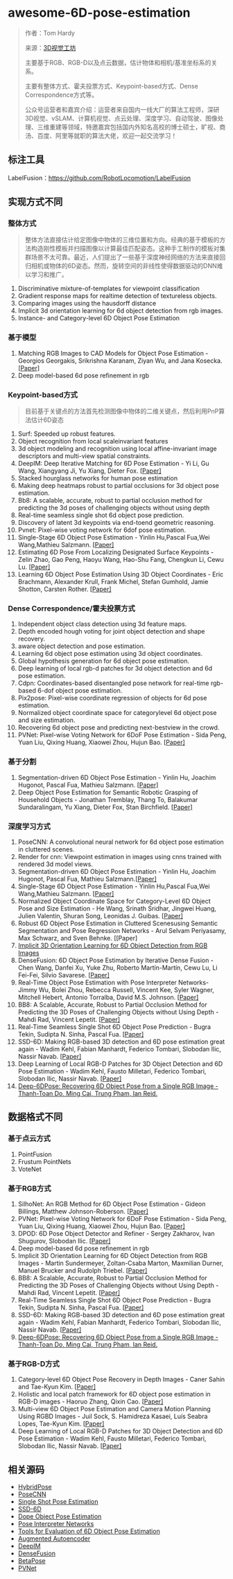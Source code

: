 # awesome-6D-pose-estimation

> 作者：Tom Hardy
>
> 来源：[3D视觉工坊](https://mp.weixin.qq.com/s?__biz=MzU1MjY4MTA1MQ==&mid=2247484684&idx=1&sn=e812540aee03a4fc54e44d5555ccb843&chksm=fbff2e38cc88a72e180f0f6b0f7b906dd616e7d71fffb9205d529f1238e8ef0f0c5554c27dd7&token=691734513&lang=zh_CN#rd)
>
> 主要基于RGB、RGB-D以及点云数据，估计物体和相机/基准坐标系的关系。
>
> 主要有整体方式、霍夫投票方式、Keypoint-based方式、Dense Correspondence方式等。
>
> 公众号运营者和嘉宾介绍：运营者来自国内一线大厂的算法工程师，深研3D视觉、vSLAM、计算机视觉、点云处理、深度学习、自动驾驶、图像处理、三维重建等领域，特邀嘉宾包括国内外知名高校的博士硕士，旷视、商汤、百度、阿里等就职的算法大佬，欢迎一起交流学习！

## 标注工具

LabelFusion：https://github.com/RobotLocomotion/LabelFusion

## 实现方式不同

### 整体方式

> 整体方法直接估计给定图像中物体的三维位置和方向。经典的基于模板的方法构造刚性模板并扫描图像以计算最佳匹配姿态。这种手工制作的模板对集群场景不太可靠。最近，人们提出了一些基于深度神经网络的方法来直接回归相机或物体的6D姿态。然而，旋转空间的非线性使得数据驱动的DNN难以学习和推广。

1. Discriminative mixture-of-templates for viewpoint classification
2. Gradient response maps for realtime detection of textureless objects.
3. Comparing images using the hausdorff distance
4. Implicit 3d orientation learning for 6d object detection from rgb images.
5. Instance- and Category-level 6D Object Pose Estimation

### 基于模型

1. Matching RGB Images to CAD Models for Object Pose Estimation - Georgios  Georgakis, Srikrishna Karanam, Ziyan Wu, and Jana Kosecka. [[Paper\]](https://arxiv.org/pdf/1811.07249.pdf)
2. Deep model-based 6d pose refinement in rgb

### Keypoint-based方式

> 目前基于关键点的方法首先检测图像中物体的二维关键点，然后利用PnP算法估计6D姿态

1. Surf: Speeded up robust features.
2. Object recognition from local scaleinvariant features
3. 3d object modeling and recognition using local affine-invariant image descriptors and multi-view spatial constraints.
4. DeepIM: Deep Iterative Matching for 6D Pose Estimation - Yi Li, Gu Wang, Xiangyang Ji, Yu Xiang, Dieter Fox. [[Paper\]](https://arxiv.org/pdf/1804.00175.pdf)
5. Stacked hourglass networks for human pose estimation
6. Making deep heatmaps robust to partial occlusions for 3d object pose estimation.
7. Bb8: A scalable, accurate, robust to partial occlusion method for  predicting the 3d poses of challenging objects without using depth
8. Real-time seamless single shot 6d object pose prediction.
9. Discovery of latent 3d keypoints via end-toend geometric reasoning.
10. Pvnet: Pixel-wise voting network for 6dof pose estimation.
11. Single-Stage 6D Object Pose Estimation - Yinlin Hu,Pascal Fua,Wei Wang,Mathieu Salzmann. [[Paper\]](https://arxiv.org/pdf/1911.08324.pdf)
12. Estimating 6D Pose From Localizing Designated Surface Keypoints - Zelin  Zhao, Gao Peng, Haoyu Wang, Hao-Shu Fang, Chengkun Li, Cewu Lu. [[Paper\]](https://arxiv.org/pdf/1812.01387v1.pdf)
13. Learning 6D Object Pose Estimation Using 3D Object Coordinates - Eric  Brachmann, Alexander Krull, Frank Michel, Stefan Gumhold, Jamie Shotton, Carsten Rother. [[Paper\]](https://link.springer.com/content/pdf/10.1007%2F978-3-319-10605-2_35.pdf)

### Dense Correspondence/霍夫投票方式

1. Independent object class detection using 3d feature maps.
2. Depth encoded hough voting for joint object detection and shape recovery.
3. aware object detection and pose estimation.
4. Learning 6d object pose estimation using 3d object coordinates.
5. Global hypothesis generation for 6d object pose estimation.
6. Deep learning of local rgb-d patches for 3d object detection and 6d pose estimation.
7. Cdpn: Coordinates-based disentangled pose network for real-time rgb-based 6-dof object pose estimation.
8. Pix2pose: Pixel-wise coordinate regression of objects for 6d pose estimation.
9. Normalized object coordinate space for categorylevel 6d object pose and size estimation.
10. Recovering 6d object pose and predicting next-bestview in the crowd.
11. PVNet: Pixel-wise Voting Network for 6DoF Pose Estimation -  Sida Peng, Yuan Liu, Qixing Huang, Xiaowei Zhou, Hujun Bao. [[Paper\]](https://arxiv.org/pdf/1812.11788.pdf)

### 基于分割

1. Segmentation-driven 6D Object Pose Estimation - Yinlin Hu, Joachim Hugonot, Pascal Fua, Mathieu Salzmann. [[Paper\]](https://arxiv.org/pdf/1812.02541.pdf)
2. Deep Object Pose Estimation for Semantic Robotic Grasping of Household  Objects - Jonathan Tremblay, Thang To, Balakumar Sundaralingam, Yu  Xiang, Dieter Fox, Stan Birchfield. [[Paper\]](https://arxiv.org/pdf/1809.10790.pdf)

### 深度学习方式

1. PoseCNN: A convolutional neural network for 6d object pose estimation in cluttered scenes.
2. Render for cnn: Viewpoint estimation in images using cnns trained with rendered 3d model views.
3. Segmentation-driven 6D Object Pose Estimation - Yinlin Hu, Joachim Hugonot, Pascal Fua, Mathieu Salzmann.[[Paper\]](http://openaccess.thecvf.com/content_CVPR_2019/papers/Hu_Segmentation-Driven_6D_Object_Pose_Estimation_CVPR_2019_paper.pdf)
4. Single-Stage 6D Object Pose Estimation - Yinlin Hu,Pascal Fua,Wei Wang,Mathieu Salzmann. [[Paper\]](https://arxiv.org/pdf/1911.08324.pdf)
5. Normalized Object Coordinate Space for Category-Level 6D Object Pose and Size Estimation -  He Wang, Srinath Sridhar, Jingwei Huang, Julien  Valentin, Shuran Song, Leonidas J. Guibas. [[Paper\]](https://arxiv.org/pdf/1901.02970v1.pdf)
6. Robust 6D Object Pose Estimation in Cluttered Scenesusing Semantic  Segmentation and Pose Regression Networks - Arul Selvam Periyasamy, Max  Schwarz, and Sven Behnke. [[Paper\]
7. [Implicit 3D Orientation Learning for 6D Object Detection from RGB Images](https://www.ais.uni-bonn.de/papers/IROS_2018_Periyasamy.pdf)
8. DenseFusion: 6D Object Pose Estimation by Iterative Dense Fusion - Chen  Wang, Danfei Xu, Yuke Zhu, Roberto Martín-Martín, Cewu Lu, Li Fei-Fei,  Silvio Savarese. [[Paper\]](https://arxiv.org/pdf/1901.04780.pdf)
9. Real-Time Object Pose Estimation with Pose Interpreter Networks- Jimmy  Wu, Bolei Zhou, Rebecca Russell, Vincent Kee, Syler Wagner, Mitchell  Hebert, Antonio Torralba, David M.S. Johnson. [[Paper\]](https://arxiv.org/pdf/1808.01099.pdf)
10. BB8: A Scalable, Accurate, Robust to Partial Occlusion Method for  Predicting the 3D Poses of Challenging Objects without Using Depth -  Mahdi Rad, Vincent Lepetit. [[Paper\]](https://arxiv.org/abs/1703.10896)
11. Real-Time Seamless Single Shot 6D Object Pose Prediction - Bugra Tekin, Sudipta N. Sinha, Pascal Fua. [[Paper\]](https://arxiv.org/pdf/1711.08848.pdf)
12. SSD-6D: Making RGB-based 3D detection and 6D pose estimation great again - Wadim Kehl, Fabian Manhardt, Federico Tombari, Slobodan Ilic, Nassir  Navab. [[Paper\]](https://arxiv.org/pdf/1711.10006.pdf)
13. Deep Learning of Local RGB-D Patches for 3D Object Detection and 6D Pose Estimation - Wadim Kehl, Fausto Milletari, Federico Tombari, Slobodan  Ilic, Nassir Navab. [[Paper\]](https://arxiv.org/pdf/1607.06038.pdf)
14. [Deep-6DPose: Recovering 6D Object Pose from a Single RGB Image - Thanh-Toan Do, Ming Cai, Trung Pham, Ian Reid.](https://arxiv.org/pdf/1802.10367.pdf)

## 数据格式不同

### 基于点云方式

1. PointFusion
2. Frustum PointNets
3. VoteNet

### 基于RGB方式

1. SilhoNet: An RGB Method for 6D Object Pose Estimation - Gideon Billings, Matthew Johnson-Roberson. [[Paper\]](https://arxiv.org/pdf/1809.06893.pdf)
2. PVNet: Pixel-wise Voting Network for 6DoF Pose Estimation -  Sida Peng, Yuan Liu, Qixing Huang, Xiaowei Zhou, Hujun Bao. [[Paper\]](https://arxiv.org/pdf/1812.11788.pdf)
3. DPOD: 6D Pose Object Detector and Refiner - Sergey Zakharov, Ivan Shugurov, Slobodan Ilic. [[Paper\]](https://arxiv.org/pdf/1902.11020v2.pdf)
4. Deep model-based 6d pose refinement in rgb
5. Implicit 3D Orientation Learning for 6D Object Detection from RGB Images - Martin Sundermeyer, Zoltan-Csaba Marton, Maxmilian Durner, Manuel  Brucker and Rudolph Triebel. [[Paper\]](https://arxiv.org/pdf/1902.01275v1.pdf)
6. BB8: A Scalable, Accurate, Robust to Partial Occlusion Method for  Predicting the 3D Poses of Challenging Objects without Using Depth -  Mahdi Rad, Vincent Lepetit. [[Paper\]](https://arxiv.org/abs/1703.10896)
7. Real-Time Seamless Single Shot 6D Object Pose Prediction - Bugra Tekin, Sudipta N. Sinha, Pascal Fua. [[Paper\]](https://arxiv.org/pdf/1711.08848.pdf)
8. SSD-6D: Making RGB-based 3D detection and 6D pose estimation great again - Wadim Kehl, Fabian Manhardt, Federico Tombari, Slobodan Ilic, Nassir  Navab. [[Paper\]](https://arxiv.org/pdf/1711.10006.pdf)
9. [Deep-6DPose: Recovering 6D Object Pose from a Single RGB Image - Thanh-Toan Do, Ming Cai, Trung Pham, Ian Reid.](https://arxiv.org/pdf/1802.10367.pdf)

### 基于RGB-D方式

1. Category-level 6D Object Pose Recovery in Depth Images - Caner Sahin and Tae-Kyun Kim. [[Paper\]](http://openaccess.thecvf.com/content_ECCVW_2018/papers/11129/Sahin_Category-level_6D_Object_Pose_Recovery_in_Depth_Images_ECCVW_2018_paper.pdf)
2. Holistic and local patch framework for 6D object pose estimation in RGB-D images - Haoruo Zhang, Qixin Cao. [[Paper\]](https://www.sciencedirect.com/science/article/pii/S1077314219300050)
3. Multi-view 6D Object Pose Estimation and Camera Motion Planning Using  RGBD Images - Juil Sock, S. Hamidreza Kasaei, Luís Seabra Lopes,  Tae-Kyun Kim. [[Paper\]](https://ieeexplore.ieee.org/document/8265470)
4. Deep Learning of Local RGB-D Patches for 3D Object Detection and 6D Pose Estimation - Wadim Kehl, Fausto Milletari, Federico Tombari, Slobodan  Ilic, Nassir Navab. [[Paper\]](https://arxiv.org/pdf/1607.06038.pdf)

## 相关源码

- [HybridPose](https://github.com/chensong1995/HybridPose)
- [PoseCNN](https://github.com/yuxng/PoseCNN)
- [Single Shot Pose Estimation](https://github.com/Microsoft/singleshotpose)
- [SSD-6D](https://github.com/wadimkehl/ssd-6d)
- [Dope Object Pose Estimation](https://github.com/NVlabs/Deep_Object_Pose)
- [Pose Interpreter Networks](https://github.com/jimmyyhwu/pose-interpreter-networks)
- [Tools for Evaluation of 6D Object Pose Estimation](https://github.com/thodan/obj_pose_eval)
- [Augmented Autoencoder](https://github.com/DLR-RM/AugmentedAutoencoder)
- [DeepIM](https://github.com/liyi14/mx-DeepIM)
- [DenseFusion](https://github.com/j96w/DenseFusion)
- [BetaPose](https://github.com/sjtuytc/betapose)
- [PVNet](https://github.com/zju3dv/pvnet)
